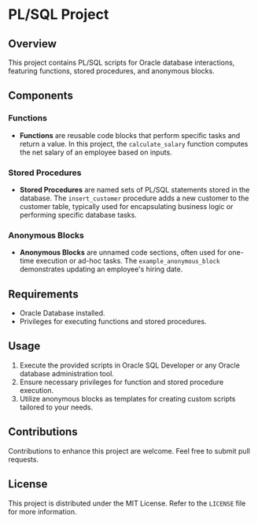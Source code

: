 
# PL/SQL Project

## Overview

This project contains PL/SQL scripts for Oracle database interactions, featuring functions, stored procedures, and anonymous blocks.

## Components

### Functions

- **Functions** are reusable code blocks that perform specific tasks and return a value. In this project, the `calculate_salary` function computes the net salary of an employee based on inputs.

### Stored Procedures

- **Stored Procedures** are named sets of PL/SQL statements stored in the database. The `insert_customer` procedure adds a new customer to the customer table, typically used for encapsulating business logic or performing specific database tasks.

### Anonymous Blocks

- **Anonymous Blocks** are unnamed code sections, often used for one-time execution or ad-hoc tasks. The `example_anonymous_block` demonstrates updating an employee's hiring date.

## Requirements

- Oracle Database installed.
- Privileges for executing functions and stored procedures.

## Usage

1. Execute the provided scripts in Oracle SQL Developer or any Oracle database administration tool.
2. Ensure necessary privileges for function and stored procedure execution.
3. Utilize anonymous blocks as templates for creating custom scripts tailored to your needs.

## Contributions

Contributions to enhance this project are welcome. Feel free to submit pull requests.

## License

This project is distributed under the MIT License. Refer to the `LICENSE` file for more information.

